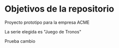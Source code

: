 # Objetivos de la repositorio

Proyecto prototipo para la empresa ACME

La serie elegida es "Juego de Tronos"

Prueba cambio



